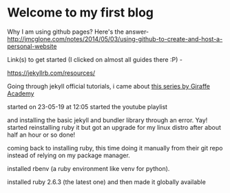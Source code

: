 # Welcome to my first blog
Why I am using github pages? Here's the answer-
http://jmcglone.com/notes/2014/05/03/using-github-to-create-and-host-a-personal-website

Link(s) to get started (I clicked on almost all guides there :P) -

https://jekyllrb.com/resources/

Going through jekyll official tutorials, i came about [this series by Giraffe Academy](https://www.youtube.com/watch?v=T1itpPvFWHI&list=PLLAZ4kZ9dFpOPV5C5Ay0pHaa0RJFhcmcB&index=1)

started on 23-05-19
at 12:05
started the youtube playlist

and installing the basic jekyll and bundler library through an error. Yay!
started reinstalling ruby it but got an upgrade for my linux distro
after about half an hour or so done!

coming back to installing ruby, this time doing it manually from their
git repo instead of relying on my package manager.

installed rbenv (a ruby environment like venv for python).

installed ruby 2.6.3 (the latest one) and then made it globally available
